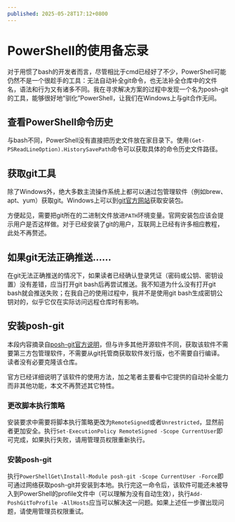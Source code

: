 ```yaml
---
published: 2025-05-28T17:12+0800
---
```


# PowerShell的使用备忘录

对于用惯了bash的开发者而言，尽管相比于cmd已经好了不少，PowerShell可能仍然不是一个很趁手的工具：无法自动补全git命令，也无法补全仓库中的文件名，语法和行为又有诸多不同。我在寻求解决方案的过程中发现一个名为posh-git的工具，能够很好地“驯化”PowerShell，让我们在Windows上与git合作无间。

## 查看PowerShell命令历史

与bash不同，PowerShell没有直接把历史文件放在家目录下。使用`(Get-PSReadLineOption).HistorySavePath`命令可以获取具体的命令历史文件路径。

## 获取git工具

除了Windows外，绝大多数主流操作系统上都可以通过包管理软件（例如brew、apt、yum）获取git。Windows上可以到<a href="https://git-scm.com/downloads" target="_blank">git官方网站</a>获取安装包。

方便起见，需要把git所在的二进制文件放进`PATH`环境变量。官网安装包应该会提示用户是否这样做。对于已经安装了git的用户，互联网上已经有许多相应教程，此处不再赘述。

## 如果git无法正确推送……

在git无法正确推送的情况下，如果读者已经确认登录凭证（密码或公钥、密钥设置）没有差错，应当打开git bash后再尝试推送。我不知道为什么没有打开git bash就会推送失败；在我自己的使用过程中，我并不是使用git bash生成密钥公钥对的，似乎它仅在实际访问远程仓库时有影响。

## 安装posh-git

本段内容摘录自<a href="https://github.com/dahlbyk/posh-git?tab=readme-ov-file#installation" target="_blank">posh-git官方说明</a>，但与许多其他开源软件不同，获取该软件不需要第三方包管理软件，不需要从git托管商获取软件发行版，也不需要自行编译。读者没有必要克隆该仓库。

官方已经详细说明了该软件的使用方法，加之笔者主要看中它提供的自动补全能力而非其他功能，本文不再赘述其它特性。

### 更改脚本执行策略

安装要求中需要将脚本执行策略更改为`RemoteSigned`或者`Unrestricted`，显然前者更加安全。执行`Set-ExecutionPolicy RemoteSigned -Scope CurrentUser`即可完成，如果执行失败，请用管理员权限重新执行。

### 安装posh-git

执行`PowerShellGet\Install-Module posh-git -Scope CurrentUser -Force`即可通过网络获取posh-git并安装到本地。执行完这一命令后，该软件可能还未被导入到PowerShell的profile文件中（可以理解为没有自动生效），执行`Add-PoshGitToProfile -AllHosts`应当可以解决这一问题。如果上述任一步骤出现问题，请使用管理员权限重试。
